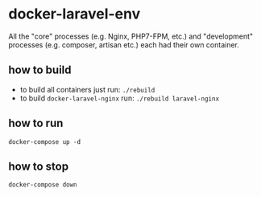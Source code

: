 # docker-laravel-env
All the "core" processes (e.g. Nginx, PHP7-FPM, etc.) and "development" processes (e.g. composer, artisan etc.) each had their own container. 

## how to build
 * to build all containers just run:  `./rebuild` 
 * to build `docker-laravel-nginx` run: `./rebuild laravel-nginx`
 
## how to run
`docker-compose up -d`

## how to stop
`docker-compose down`

